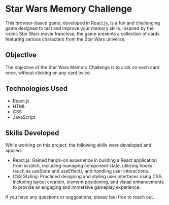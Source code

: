 # Star Wars Memory Challenge

This browser-based game, developed in React.js, is a fun and challenging game designed to test and improve your memory skills. Inspired by the iconic Star Wars movie franchise, the game presents a collection of cards featuring various characters from the Star Wars universe.

## Objective

The objective of the Star Wars Memory Challenge is to click on each card once, without clicking on any card twice. 

## Technologies Used

- React.js
- HTML
- CSS
- JavaScript

## Skills Developed

While working on this project, the following skills were developed and applied:

- React.js: Gained hands-on experience in building a React application from scratch, including managing component state, utilizing hooks (such as useState and useEffect), and handling user interactions.
- CSS Styling: Practiced designing and styling user interfaces using CSS, including layout creation, element positioning, and visual enhancements to provide an engaging and immersive gameplay experience.


If you have any questions or suggestions, please feel free to reach out.
